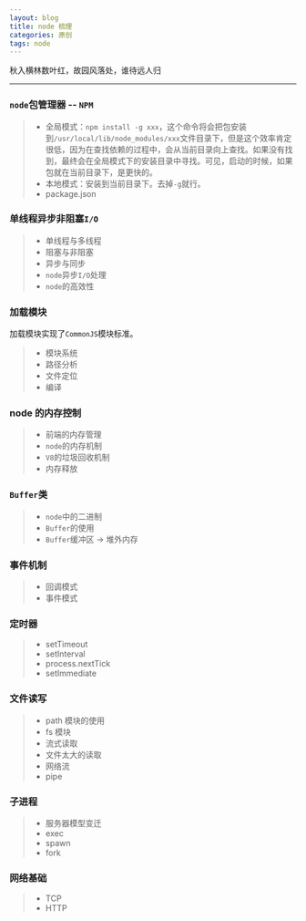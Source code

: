 ```yaml
---
layout: blog
title: node 梳理
categories: 原创
tags: node
---
```


秋入横林数叶红，故园风落处，谁待远人归

<!--more-->

* * *

### `node`包管理器 -- `NPM`

> * 全局模式：`npm install -g xxx`，这个命令将会把包安装到`/usr/local/lib/node_modules/xxx`文件目录下，但是这个效率肯定很低，因为在查找依赖的过程中，会从当前目录向上查找。如果没有找到，最终会在全局模式下的安装目录中寻找。可见，启动的时候，如果包就在当前目录下，是更快的。
> * 本地模式：安装到当前目录下。去掉`-g`就行。
> * package.json

### 单线程异步非阻塞`I/O`

> * 单线程与多线程
> * 阻塞与非阻塞
> * 异步与同步
> * `node`异步`I/O`处理
> * `node`的高效性

### 加载模块

加载模块实现了`CommonJS`模块标准。

> * 模块系统
> * 路径分析
> * 文件定位
> * 编译

### node 的内存控制

> * 前端的内存管理
> * `node`的内存机制
> * `V8`的垃圾回收机制
> * 内存释放

### `Buffer`类

> * `node`中的二进制
> * `Buffer`的使用
> * `Buffer`缓冲区 -> 堆外内存

### 事件机制

> * 回调模式
> * 事件模式

### 定时器

> * setTimeout
> * setInterval
> * process.nextTick
> * setImmediate

### 文件读写

> * path 模块的使用
> * fs 模块
> * 流式读取
> * 文件太大的读取
> * 网络流
> * pipe

### 子进程

> * 服务器模型变迁
> * exec
> * spawn
> * fork

### 网络基础

> * TCP
> * HTTP

###
